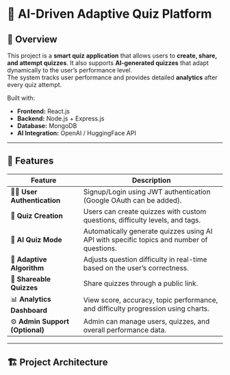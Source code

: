 # 🧠 AI-Driven Adaptive Quiz Platform

## 📘 Overview

This project is a **smart quiz application** that allows users to **create, share, and attempt quizzes**. It also supports **AI-generated quizzes** that adapt dynamically to the user’s performance level.  
The system tracks user performance and provides detailed **analytics** after every quiz attempt.

Built with:
- **Frontend:** React.js  
- **Backend:** Node.js + Express.js  
- **Database:** MongoDB  
- **AI Integration:** OpenAI / HuggingFace API  

---

## 🚀 Features

| Feature | Description |
|----------|-------------|
| 🧍‍♂️ **User Authentication** | Signup/Login using JWT authentication (Google OAuth can be added). |
| 🧩 **Quiz Creation** | Users can create quizzes with custom questions, difficulty levels, and tags. |
| 🤖 **AI Quiz Mode** | Automatically generate quizzes using AI API with specific topics and number of questions. |
| 🎯 **Adaptive Algorithm** | Adjusts question difficulty in real-time based on the user’s correctness. |
| 🔗 **Shareable Quizzes** | Share quizzes through a public link. |
| 📊 **Analytics Dashboard** | View score, accuracy, topic performance, and difficulty progression using charts. |
| ⚙️ **Admin Support (Optional)** | Admin can manage users, quizzes, and overall performance data. |

---

## 🏗️ Project Architecture

